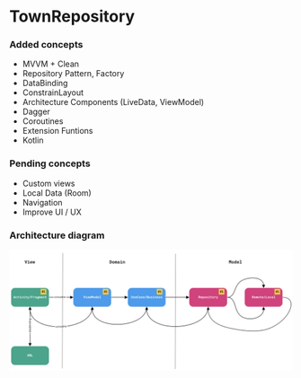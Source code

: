 # TownRepository

### Added concepts
- MVVM + Clean
- Repository Pattern, Factory
- DataBinding
- ConstrainLayout
- Architecture Components (LiveData, ViewModel)
- Dagger
- Coroutines
- Extension Funtions
- Kotlin

### Pending concepts
- Custom views
- Local Data (Room)
- Navigation
- Improve UI / UX

### Architecture diagram

![Architecture Flowchart](https://github.com/hugo-figueroa/TownRepository/blob/master/architecture.png)
